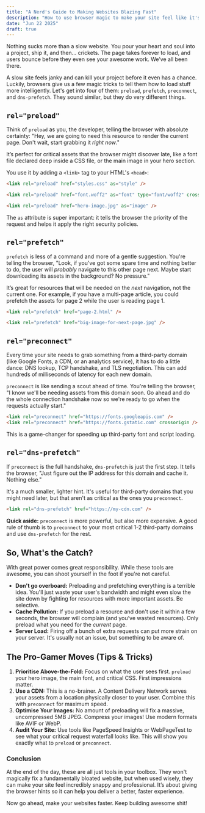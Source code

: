 ```yaml
---
title: "A Nerd's Guide to Making Websites Blazing Fast"
description: "How to use browser magic to make your site feel like it's on rocket fuel. No, really."
date: "Jun 22 2025"
draft: true
---
```


Nothing sucks more than a slow website. You pour your heart and soul into a project, ship it, and then... crickets. The page takes forever to load, and users bounce before they even see your awesome work. We’ve all been there.

A slow site feels janky and can kill your project before it even has a chance. Luckily, browsers give us a few magic tricks to tell them how to load stuff more intelligently. Let's get into four of them: `preload`, `prefetch`, `preconnect`, and `dns-prefetch`. They sound similar, but they do very different things.

## `rel="preload"`

Think of `preload` as you, the developer, telling the browser with absolute certainty: "Hey, we are going to need this resource to render the current page. Don't wait, start grabbing it _right now_."

It’s perfect for critical assets that the browser might discover late, like a font file declared deep inside a CSS file, or the main image in your hero section.

You use it by adding a `<link>` tag to your HTML's `<head>`:

```html
<link rel="preload" href="styles.css" as="style" />

<link rel="preload" href="font.woff2" as="font" type="font/woff2" crossorigin />

<link rel="preload" href="hero-image.jpg" as="image" />
```

The `as` attribute is super important: it tells the browser the priority of the request and helps it apply the right security policies.

## `rel="prefetch"`

`prefetch` is less of a command and more of a gentle suggestion. You're telling the browser, "Look, if you've got some spare time and nothing better to do, the user will _probably_ navigate to this other page next. Maybe start downloading its assets in the background? No pressure."

It’s great for resources that will be needed on the _next_ navigation, not the current one. For example, if you have a multi-page article, you could prefetch the assets for page 2 while the user is reading page 1.

```html
<link rel="prefetch" href="page-2.html" />

<link rel="prefetch" href="big-image-for-next-page.jpg" />
```

## `rel="preconnect"`

Every time your site needs to grab something from a third-party domain (like Google Fonts, a CDN, or an analytics service), it has to do a little dance: DNS lookup, TCP handshake, and TLS negotiation. This can add hundreds of milliseconds of latency for each new domain.

`preconnect` is like sending a scout ahead of time. You're telling the browser, "I know we'll be needing assets from this domain soon. Go ahead and do the whole connection handshake now so we're ready to go when the requests actually start."

```html
<link rel="preconnect" href="https://fonts.googleapis.com" />
<link rel="preconnect" href="https://fonts.gstatic.com" crossorigin />
```

This is a game-changer for speeding up third-party font and script loading.

## `rel="dns-prefetch"`

If `preconnect` is the full handshake, `dns-prefetch` is just the first step. It tells the browser, "Just figure out the IP address for this domain and cache it. Nothing else."

It's a much smaller, lighter hint. It's useful for third-party domains that you might need later, but that aren't as critical as the ones you `preconnect`.

```html
<link rel="dns-prefetch" href="https://my-cdn.com" />
```

**Quick aside:** `preconnect` is more powerful, but also more expensive. A good rule of thumb is to `preconnect` to your most critical 1-2 third-party domains and use `dns-prefetch` for the rest.

## So, What's the Catch?

With great power comes great responsibility. While these tools are awesome, you can shoot yourself in the foot if you're not careful.

- **Don't go overboard:** Preloading and prefetching everything is a terrible idea. You'll just waste your user's bandwidth and might even slow the site down by fighting for resources with more important assets. Be selective.
- **Cache Pollution:** If you preload a resource and don't use it within a few seconds, the browser will complain (and you’ve wasted resources). Only preload what you need for the _current_ page.
- **Server Load:** Firing off a bunch of extra requests can put more strain on your server. It's usually not an issue, but something to be aware of.

## The Pro-Gamer Moves (Tips & Tricks)

1.  **Prioritise Above-the-Fold:** Focus on what the user sees first. `preload` your hero image, the main font, and critical CSS. First impressions matter.
2.  **Use a CDN:** This is a no-brainer. A Content Delivery Network serves your assets from a location physically closer to your user. Combine this with `preconnect` for maximum speed.
3.  **Optimise Your Images:** No amount of preloading will fix a massive, uncompressed 5MB JPEG. Compress your images\! Use modern formats like AVIF or WebP.
4.  **Audit Your Site:** Use tools like PageSpeed Insights or WebPageTest to see what your critical request waterfall looks like. This will show you exactly what to `preload` or `preconnect`.

### Conclusion

At the end of the day, these are all just tools in your toolbox. They won't magically fix a fundamentally bloated website, but when used wisely, they can make your site feel incredibly snappy and professional. It’s about giving the browser hints so it can help you deliver a better, faster experience.

Now go ahead, make your websites faster. Keep building awesome shit\!
